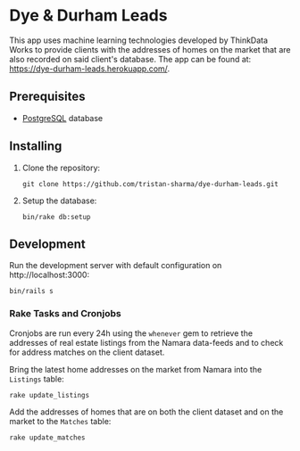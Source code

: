 # Dye & Durham Leads
This app uses machine learning technologies developed by ThinkData Works to provide clients with the addresses of homes on the market that are also recorded on said client's database. The app can be found at: https://dye-durham-leads.herokuapp.com/.

## Prerequisites

-   [PostgreSQL](https://www.postgresql.org) database

## Installing

1.  Clone the repository:

    ```
    git clone https://github.com/tristan-sharma/dye-durham-leads.git
    ```
   
2. Setup the database:

    ```
    bin/rake db:setup
    ```
    
## Development

Run the development server with default configuration on http://localhost:3000:

    bin/rails s
    
### Rake Tasks and Cronjobs

Cronjobs are run every 24h using the `whenever` gem to retrieve the addresses of real estate listings from the Namara data-feeds and to check for address matches on the client dataset.

Bring the latest home addresses on the market from Namara into the `Listings` table:

    
    rake update_listings
    

Add the addresses of homes that are on both the client dataset and on the market to the `Matches` table:

    
    rake update_matches
    
   
